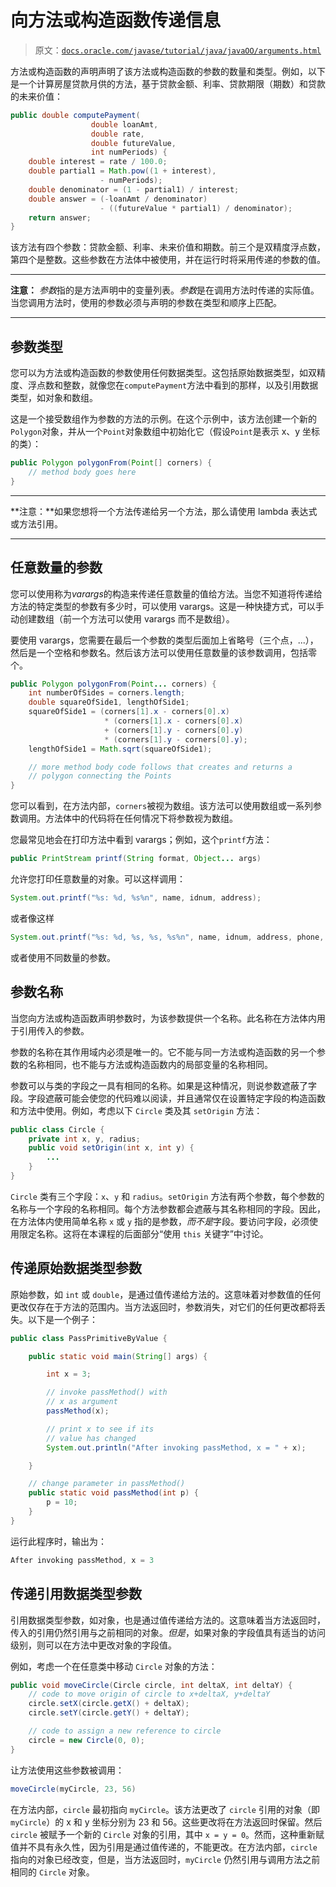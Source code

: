 # 向方法或构造函数传递信息

> 原文：[`docs.oracle.com/javase/tutorial/java/javaOO/arguments.html`](https://docs.oracle.com/javase/tutorial/java/javaOO/arguments.html)

方法或构造函数的声明声明了该方法或构造函数的参数的数量和类型。例如，以下是一个计算房屋贷款月供的方法，基于贷款金额、利率、贷款期限（期数）和贷款的未来价值：

```java
public double computePayment(
                  double loanAmt,
                  double rate,
                  double futureValue,
                  int numPeriods) {
    double interest = rate / 100.0;
    double partial1 = Math.pow((1 + interest), 
                    - numPeriods);
    double denominator = (1 - partial1) / interest;
    double answer = (-loanAmt / denominator)
                    - ((futureValue * partial1) / denominator);
    return answer;
}

```

该方法有四个参数：贷款金额、利率、未来价值和期数。前三个是双精度浮点数，第四个是整数。这些参数在方法体中被使用，并在运行时将采用传递的参数的值。

* * *

**注意：** *参数*指的是方法声明中的变量列表。*参数*是在调用方法时传递的实际值。当您调用方法时，使用的参数必须与声明的参数在类型和顺序上匹配。

* * *

## 参数类型

您可以为方法或构造函数的参数使用任何数据类型。这包括原始数据类型，如双精度、浮点数和整数，就像您在`computePayment`方法中看到的那样，以及引用数据类型，如对象和数组。

这是一个接受数组作为参数的方法的示例。在这个示例中，该方法创建一个新的`Polygon`对象，并从一个`Point`对象数组中初始化它（假设`Point`是表示 x、y 坐标的类）：

```java
public Polygon polygonFrom(Point[] corners) {
    // method body goes here
}

```

* * *

**注意：**如果您想将一个方法传递给另一个方法，那么请使用 lambda 表达式或方法引用。

* * *

## 任意数量的参数

您可以使用称为*varargs*的构造来传递任意数量的值给方法。当您不知道将传递给方法的特定类型的参数有多少时，可以使用 varargs。这是一种快捷方式，可以手动创建数组（前一个方法可以使用 varargs 而不是数组）。

要使用 varargs，您需要在最后一个参数的类型后面加上省略号（三个点，...），然后是一个空格和参数名。然后该方法可以使用任意数量的该参数调用，包括零个。

```java
public Polygon polygonFrom(Point... corners) {
    int numberOfSides = corners.length;
    double squareOfSide1, lengthOfSide1;
    squareOfSide1 = (corners[1].x - corners[0].x)
                     * (corners[1].x - corners[0].x) 
                     + (corners[1].y - corners[0].y)
                     * (corners[1].y - corners[0].y);
    lengthOfSide1 = Math.sqrt(squareOfSide1);

    // more method body code follows that creates and returns a 
    // polygon connecting the Points
}

```

您可以看到，在方法内部，`corners`被视为数组。该方法可以使用数组或一系列参数调用。方法体中的代码将在任何情况下将参数视为数组。

您最常见地会在打印方法中看到 varargs；例如，这个`printf`方法：

```java
public PrintStream printf(String format, Object... args)

```

允许您打印任意数量的对象。可以这样调用：

```java
System.out.printf("%s: %d, %s%n", name, idnum, address);

```

或者像这样

```java
System.out.printf("%s: %d, %s, %s, %s%n", name, idnum, address, phone, email);

```

或者使用不同数量的参数。

## 参数名称

当您向方法或构造函数声明参数时，为该参数提供一个名称。此名称在方法体内用于引用传入的参数。

参数的名称在其作用域内必须是唯一的。它不能与同一方法或构造函数的另一个参数的名称相同，也不能与方法或构造函数内的局部变量的名称相同。

参数可以与类的字段之一具有相同的名称。如果是这种情况，则说参数遮蔽了字段。字段遮蔽可能会使您的代码难以阅读，并且通常仅在设置特定字段的构造函数和方法中使用。例如，考虑以下 `Circle` 类及其 `setOrigin` 方法：

```java
public class Circle {
    private int x, y, radius;
    public void setOrigin(int x, int y) {
        ...
    }
}

```

`Circle` 类有三个字段：`x`、`y` 和 `radius`。`setOrigin` 方法有两个参数，每个参数的名称与一个字段的名称相同。每个方法参数都会遮蔽与其名称相同的字段。因此，在方法体内使用简单名称 `x` 或 `y` 指的是参数，*而不是*字段。要访问字段，必须使用限定名称。这将在本课程的后面部分“使用 `this` 关键字”中讨论。

## 传递原始数据类型参数

原始参数，如 `int` 或 `double`，是通过值传递给方法的。这意味着对参数值的任何更改仅存在于方法的范围内。当方法返回时，参数消失，对它们的任何更改都将丢失。以下是一个例子：

```java
public class PassPrimitiveByValue {

    public static void main(String[] args) {

        int x = 3;

        // invoke passMethod() with 
        // x as argument
        passMethod(x);

        // print x to see if its 
        // value has changed
        System.out.println("After invoking passMethod, x = " + x);

    }

    // change parameter in passMethod()
    public static void passMethod(int p) {
        p = 10;
    }
}

```

运行此程序时，输出为：

```java
After invoking passMethod, x = 3

```

## 传递引用数据类型参数

引用数据类型参数，如对象，也是通过值传递给方法的。这意味着当方法返回时，传入的引用仍然引用与之前相同的对象。*但是*，如果对象的字段值具有适当的访问级别，则可以在方法中更改对象的字段值。

例如，考虑一个在任意类中移动 `Circle` 对象的方法：

```java
public void moveCircle(Circle circle, int deltaX, int deltaY) {
    // code to move origin of circle to x+deltaX, y+deltaY
    circle.setX(circle.getX() + deltaX);
    circle.setY(circle.getY() + deltaY);

    // code to assign a new reference to circle
    circle = new Circle(0, 0);
}

```

让方法使用这些参数被调用：

```java
moveCircle(myCircle, 23, 56)

```

在方法内部，`circle` 最初指向 `myCircle`。该方法更改了 `circle` 引用的对象（即 `myCircle`）的 x 和 y 坐标分别为 23 和 56。这些更改将在方法返回时保留。然后 `circle` 被赋予一个新的 `Circle` 对象的引用，其中 `x = y = 0`。然而，这种重新赋值并不具有永久性，因为引用是通过值传递的，不能更改。在方法内部，`circle` 指向的对象已经改变，但是，当方法返回时，`myCircle` 仍然引用与调用方法之前相同的 `Circle` 对象。
